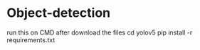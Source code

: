 # Object-detection
run this on CMD after download the files
cd yolov5
pip install -r requirements.txt
